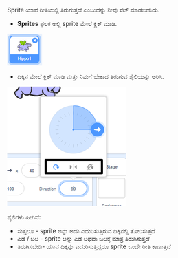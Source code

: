Sprite ಯಾವ ರೀತಿಯಲ್ಲಿ ತಿರುಗುತ್ತದೆ ಎಂಬುದನ್ನು ನೀವು ಸೆಟ್ ಮಾಡಬಹುದು.

- **Sprites** ಫಲಕ ಅಲ್ಲಿ sprite ಮೇಲೆ ಕ್ಲಿಕ್ ಮಾಡಿ.

![sprite highlighted](images/click-sprite.png)

- ದಿಕ್ಕಿನ ಮೇಲೆ ಕ್ಲಿಕ್ ಮಾಡಿ ಮತ್ತು ನಿಮಗೆ ಬೇಕಾದ ತಿರುಗುವ ಶೈಲಿಯನ್ನು ಆರಿಸಿ.

![ವಿಭಿನ್ನ ತಿರುಗುವಿಕೆಯ ಶೈಲಿ](images/rotation-style.png)

ಶೈಲಿಗಳು ಹೀಗಿವೆ:

- ಸುತ್ತಲೂ - sprite ಅನ್ನು ಅದು ಎದುರಿಸುತ್ತಿರುವ ದಿಕ್ಕಿನಲ್ಲಿ ತೋರಿಸುತ್ತದೆ
- ಎಡ / ಬಲ - sprite ಅನ್ನು ಎಡ ಅಥವಾ ಬಲಕ್ಕೆ ಮಾತ್ರ ತಿರುಗಿಸುತ್ತದೆ
- ತಿರುಗಿಸಬೇಡಿ- ಯಾವ ದಿಕ್ಕನ್ನು ಎದುರಿಸುತ್ತಿದ್ದರೂ sprite ಒಂದೇ ರೀತಿ ಕಾಣುತ್ತದೆ